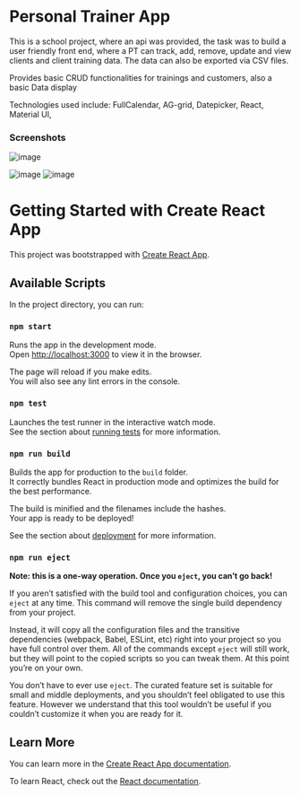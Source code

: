 # Personal Trainer App
This is a school project, where an api was provided, the task was to build a user friendly front end, where a PT can track, add, remove, update and view clients and client training data.
The data can also be exported via CSV files.

Provides basic CRUD functionalities for trainings and customers, also a basic Data display

Technologies used include: FullCalendar, AG-grid, Datepicker, React, Material UI, 
### Screenshots
![image](https://user-images.githubusercontent.com/74586216/223181782-4af6b54e-b706-4557-a117-fdb356ce60c5.png)

![image](https://user-images.githubusercontent.com/74586216/223182157-d175157a-eabd-4b05-bd49-702bf902609a.png)
![image](https://user-images.githubusercontent.com/74586216/223182309-323b8cd4-d184-4f09-9c1c-e37324907840.png)




# Getting Started with Create React App

This project was bootstrapped with [Create React App](https://github.com/facebook/create-react-app).

## Available Scripts

In the project directory, you can run:

### `npm start`

Runs the app in the development mode.\
Open [http://localhost:3000](http://localhost:3000) to view it in the browser.

The page will reload if you make edits.\
You will also see any lint errors in the console.

### `npm test`

Launches the test runner in the interactive watch mode.\
See the section about [running tests](https://facebook.github.io/create-react-app/docs/running-tests) for more information.

### `npm run build`

Builds the app for production to the `build` folder.\
It correctly bundles React in production mode and optimizes the build for the best performance.

The build is minified and the filenames include the hashes.\
Your app is ready to be deployed!

See the section about [deployment](https://facebook.github.io/create-react-app/docs/deployment) for more information.

### `npm run eject`

**Note: this is a one-way operation. Once you `eject`, you can’t go back!**

If you aren’t satisfied with the build tool and configuration choices, you can `eject` at any time. This command will remove the single build dependency from your project.

Instead, it will copy all the configuration files and the transitive dependencies (webpack, Babel, ESLint, etc) right into your project so you have full control over them. All of the commands except `eject` will still work, but they will point to the copied scripts so you can tweak them. At this point you’re on your own.

You don’t have to ever use `eject`. The curated feature set is suitable for small and middle deployments, and you shouldn’t feel obligated to use this feature. However we understand that this tool wouldn’t be useful if you couldn’t customize it when you are ready for it.

## Learn More

You can learn more in the [Create React App documentation](https://facebook.github.io/create-react-app/docs/getting-started).

To learn React, check out the [React documentation](https://reactjs.org/).
